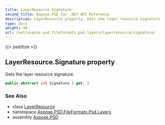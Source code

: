 ```yaml
---
title: LayerResource.Signature
second_title: Aspose.PSD for .NET API Reference
description: LayerResource property. Gets the layer resource signature
type: docs
weight: 40
url: /net/aspose.psd.fileformats.psd.layers/layerresource/signature/
---
```

{{< psd/tize >}}
## LayerResource.Signature property

Gets the layer resource signature.

```csharp
public abstract int Signature { get; }
```

### See Also

* class [LayerResource](../)
* namespace [Aspose.PSD.FileFormats.Psd.Layers](../../../aspose.psd.fileformats.psd.layers/)
* assembly [Aspose.PSD](../../../)


